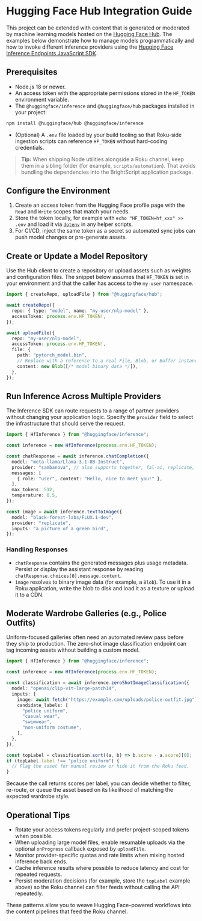 # Hugging Face Hub Integration Guide

This project can be extended with content that is generated or moderated by machine learning models hosted on the [Hugging Face Hub](https://huggingface.co/docs). The examples below demonstrate how to manage models programmatically and how to invoke different inference providers using the [Hugging Face Inference Endpoints JavaScript SDK](https://huggingface.co/docs/huggingface.js/inference/overview).

## Prerequisites

- Node.js 18 or newer.
- An access token with the appropriate permissions stored in the `HF_TOKEN` environment variable.
- The `@huggingface/inference` and `@huggingface/hub` packages installed in your project:

```bash
npm install @huggingface/hub @huggingface/inference
```

- (Optional) A `.env` file loaded by your build tooling so that Roku-side ingestion scripts can reference `HF_TOKEN` without hard-coding credentials.

> **Tip:** When shipping Node utilities alongside a Roku channel, keep them in a sibling folder (for example, `scripts/automation`). That avoids bundling the dependencies into the BrightScript application package.

## Configure the Environment

1. Create an access token from the Hugging Face profile page with the `Read` and `Write` scopes that match your needs.
2. Store the token locally, for example with `echo "HF_TOKEN=hf_xxx" >> .env` and load it via [`dotenv`](https://www.npmjs.com/package/dotenv) in any helper scripts.
3. For CI/CD, inject the same token as a secret so automated sync jobs can push model changes or pre-generate assets.

## Create or Update a Model Repository

Use the Hub client to create a repository or upload assets such as weights and configuration files. The snippet below assumes that `HF_TOKEN` is set in your environment and that the caller has access to the `my-user` namespace.

```ts
import { createRepo, uploadFile } from "@huggingface/hub";

await createRepo({
  repo: { type: "model", name: "my-user/nlp-model" },
  accessToken: process.env.HF_TOKEN!,
});

await uploadFile({
  repo: "my-user/nlp-model",
  accessToken: process.env.HF_TOKEN!,
  file: {
    path: "pytorch_model.bin",
    // Replace with a reference to a real File, Blob, or Buffer instance.
    content: new Blob([/* model binary data */]),
  },
});
```

## Run Inference Across Multiple Providers

The Inference SDK can route requests to a range of partner providers without changing your application logic. Specify the `provider` field to select the infrastructure that should serve the request.

```ts
import { HfInference } from "@huggingface/inference";

const inference = new HfInference(process.env.HF_TOKEN);

const chatResponse = await inference.chatCompletion({
  model: "meta-llama/Llama-3.1-8B-Instruct",
  provider: "sambanova", // also supports together, fal-ai, replicate, cohere, etc.
  messages: [
    { role: "user", content: "Hello, nice to meet you!" },
  ],
  max_tokens: 512,
  temperature: 0.5,
});

const image = await inference.textToImage({
  model: "black-forest-labs/FLUX.1-dev",
  provider: "replicate",
  inputs: "a picture of a green bird",
});
```

### Handling Responses

- `chatResponse` contains the generated messages plus usage metadata. Persist or display the assistant response by reading `chatResponse.choices[0].message.content`.
- `image` resolves to binary image data (for example, a `Blob`). To use it in a Roku application, write the blob to disk and load it as a texture or upload it to a CDN.

## Moderate Wardrobe Galleries (e.g., Police Outfits)

Uniform-focused galleries often need an automated review pass before they ship to production. The zero-shot image classification endpoint can tag incoming assets without building a custom model.

```ts
import { HfInference } from "@huggingface/inference";

const inference = new HfInference(process.env.HF_TOKEN);

const classification = await inference.zeroShotImageClassification({
  model: "openai/clip-vit-large-patch14",
  inputs: {
    image: await fetch("https://example.com/uploads/police-outfit.jpg").then((res) => res.blob()),
    candidate_labels: [
      "police uniform",
      "casual wear",
      "swimwear",
      "non-uniform costume",
    ],
  },
});

const topLabel = classification.sort((a, b) => b.score - a.score)[0];
if (topLabel.label !== "police uniform") {
  // Flag the asset for manual review or hide it from the Roku feed.
}
```

Because the call returns scores per label, you can decide whether to filter, re-route, or queue the asset based on its likelihood of matching the expected wardrobe style.

## Operational Tips

- Rotate your access tokens regularly and prefer project-scoped tokens when possible.
- When uploading large model files, enable resumable uploads via the optional `onProgress` callback exposed by `uploadFile`.
- Monitor provider-specific quotas and rate limits when mixing hosted inference back ends.
- Cache inference results where possible to reduce latency and cost for repeated requests.
- Persist moderation decisions (for example, store the `topLabel` example above) so the Roku channel can filter feeds without calling the API repeatedly.

These patterns allow you to weave Hugging Face–powered workflows into the content pipelines that feed the Roku channel.

